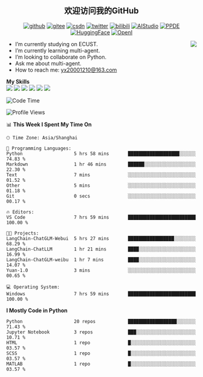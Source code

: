 <h2 align="center"> 欢迎访问我的GitHub</h2>

<p align="center">
  <a href="https://github.com/thomas-yanxin"><img src="https://img.shields.io/badge/GitHub-24292e" alt="github"></a>
  <a href="https://gitee.com/yanxin_thomas"><img src="https://img.shields.io/badge/Gitee-fe7300" alt="gitee"></a>
  <a href="https://blog.csdn.net/Mefishes"><img src="https://img.shields.io/badge/CSDN-cf000e" alt="csdn"></a>
  <a href="https://twitter.com/thomas_yanxin"><img src="https://img.shields.io/badge/Twitter-6495ED" alt="twitter"></a>
  <a href="https://space.bilibili.com/438539054?from=search&seid=8236420690670187274"><img src="https://img.shields.io/badge/-bilibili-blue" alt="bilibili"></a>
  <a href="https://aistudio.baidu.com/aistudio/personalcenter/thirdview/383005"><img src="https://img.shields.io/badge/-AIStudio-9cf" alt="AIStudio"></a>
  <a href="https://www.paddlepaddle.org.cn/ppdemd?n=/ppdemd/%E9%A2%9C%E9%91%AB"><img src="https://img.shields.io/badge/-PPDE-brightgreen" alt="PPDE"></a>
  <a href="https://huggingface.co/thomas-yanxin"><img src="https://img.shields.io/badge/-HuggingFace-yellow" alt="HuggingFace"></a>
  <a href="https://git.openi.org.cn/thomas-yanxin"><img src="https://img.shields.io/badge/-OpenI-337AFF" alt="OpenI"></a>
 
</p>

 <img align="right" src="https://github-readme-stats.vercel.app/api?username=thomas-yanxin&count_private=true&show_icons=true&bg_color=15,f2f7fd,E0EAFC" />


<!--
**thomas-yanxin/thomas-yanxin** is a  _special_  repository because its `README.md` (this file) appears on your GitHub profile.

Here are some ideas to get you started:
-->

-  I’m currently studying on ECUST.
-  I’m currently learning multi-agent.
-  I’m looking to collaborate on Python.
-  Ask me about multi-agent.
-  How to reach me: yx20001210@163.com


 **My Skills**  
![](https://img.shields.io/badge/-Python-3e74a2?style=flat-square&logo=Python&logoColor=fff)
![](https://img.shields.io/badge/-Matlab-FF4040?style=flat-square&logo=Matlab&logoColor=fff)
![](https://img.shields.io/badge/-Docker-2496ED?style=flat-square&logo=Docker&logoColor=fff)
![](https://img.shields.io/badge/-Linux-000000?style=flat-square&logo=Linux&logoColor=fff)
![](https://img.shields.io/badge/-MySQL-4479A1?style=flat-square&logo=MySQL&logoColor=fff)
![](https://img.shields.io/badge/-VScode-007ACC?style=flat-square&logo=VScode&logoColor=fff)

<!--START_SECTION:waka-->
![Code Time](http://img.shields.io/badge/Code%20Time-1%2C115%20hrs%2010%20mins-blue)

![Profile Views](http://img.shields.io/badge/Profile%20Views-19-blue)

📊 **This Week I Spent My Time On** 

```text
🕑︎ Time Zone: Asia/Shanghai

💬 Programming Languages: 
Python                   5 hrs 58 mins       ███████████████████░░░░░░   74.83 % 
Markdown                 1 hr 46 mins        ██████░░░░░░░░░░░░░░░░░░░   22.30 % 
Text                     7 mins              ░░░░░░░░░░░░░░░░░░░░░░░░░   01.52 % 
Other                    5 mins              ░░░░░░░░░░░░░░░░░░░░░░░░░   01.18 % 
Git                      0 secs              ░░░░░░░░░░░░░░░░░░░░░░░░░   00.17 % 

🔥 Editors: 
VS Code                  7 hrs 59 mins       █████████████████████████   100.00 % 

🐱‍💻 Projects: 
LangChain-ChatGLM-Webui  5 hrs 27 mins       █████████████████░░░░░░░░   68.29 % 
LangChain-ChatLLM        1 hr 21 mins        ████░░░░░░░░░░░░░░░░░░░░░   16.99 % 
LangChain-ChatGLM-weibu  1 hr 7 mins         ████░░░░░░░░░░░░░░░░░░░░░   14.07 % 
Yuan-1.0                 3 mins              ░░░░░░░░░░░░░░░░░░░░░░░░░   00.65 % 

💻 Operating System: 
Windows                  7 hrs 59 mins       █████████████████████████   100.00 % 
```

**I Mostly Code in Python** 

```text
Python                   20 repos            ██████████████████░░░░░░░   71.43 % 
Jupyter Notebook         3 repos             ███░░░░░░░░░░░░░░░░░░░░░░   10.71 % 
HTML                     1 repo              █░░░░░░░░░░░░░░░░░░░░░░░░   03.57 % 
SCSS                     1 repo              █░░░░░░░░░░░░░░░░░░░░░░░░   03.57 % 
MATLAB                   1 repo              █░░░░░░░░░░░░░░░░░░░░░░░░   03.57 % 
```




<!--END_SECTION:waka-->

